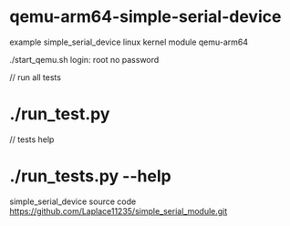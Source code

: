 # qemu-arm64-simple-serial-device
example simple_serial_device linux kernel module qemu-arm64

./start_qemu.sh
login: root
no password

// run all tests
# ./run_test.py

// tests help
# ./run_tests.py --help

simple_serial_device source code
https://github.com/Laplace11235/simple_serial_module.git
